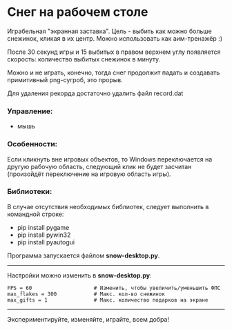 # Снег на рабочем столе

Играбельная "экранная заставка". Цель - выбить как можно больше снежинок, кликая в их центр. Можно использовать как аим-тренажёр :)

После 30 секунд игры и 15 выбитых в правом верхнем углу появляется скорость: количество выбитых снежинок в минуту.

Можно и не играть, конечно, тогда снег продолжит падать и создавать примитивный png-сугроб, это прорыв.

Для удаления рекорда достаточно удалить файл record.dat

### Управление:
- мышь

### Особенности:
Если кликнуть вне игровых объектов, то Windows переключается на другую рабочую область, следующий клик не будет засчитан (произойдёт переключение на игровую область игры).

### Библиотеки:
В случае отсутствия необходимых библиотек, следует выполнить в командной строке:
* pip install pygame
* pip install pywin32
* pip install pyautogui

Программа запускается файлом <b>snow-desktop.py</b>.
***
Настройки можно изменить в <b>snow-desktop.py</b>:
````
FPS = 60                    # Изменить, чтобы увеличить/уменьшить ФПС
max_flakes = 300            # Макс. кол-во снежинок
max_gifts = 1               # Макс. количество подарков на экране
````
***

Экспериментируйте, изменяйте, играйте, всем добра!
